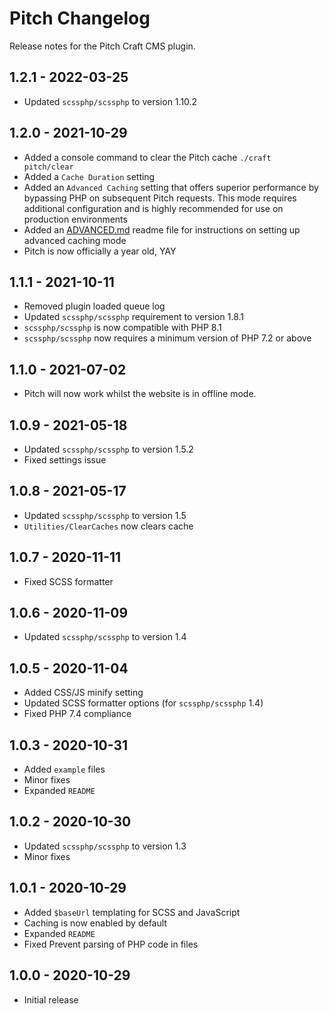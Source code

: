 # Pitch Changelog

Release notes for the Pitch Craft CMS plugin.

## 1.2.1 - 2022-03-25
- Updated `scssphp/scssphp` to version 1.10.2

## 1.2.0 - 2021-10-29
- Added a console command to clear the Pitch cache `./craft pitch/clear`
- Added a `Cache Duration` setting
- Added an `Advanced Caching` setting that offers superior performance by bypassing PHP on subsequent Pitch requests. This mode requires additional configuration and is highly recommended for use on production environments
- Added an [ADVANCED.md](https://github.com/cloudgrayau/pitch/blob/main/ADVANCED.md) readme file for instructions on setting up advanced caching mode
- Pitch is now officially a year old, YAY

## 1.1.1 - 2021-10-11
- Removed plugin loaded queue log
- Updated `scssphp/scssphp` requirement to version 1.8.1
- `scssphp/scssphp` is now compatible with PHP 8.1
- `scssphp/scssphp` now requires a minimum version of PHP 7.2 or above

## 1.1.0 - 2021-07-02
- Pitch will now work whilst the website is in offline mode.

## 1.0.9 - 2021-05-18
- Updated `scssphp/scssphp` to version 1.5.2
- Fixed settings issue

## 1.0.8 - 2021-05-17
- Updated `scssphp/scssphp` to version 1.5
- `Utilities/ClearCaches` now clears cache

## 1.0.7 - 2020-11-11
- Fixed SCSS formatter

## 1.0.6 - 2020-11-09
- Updated `scssphp/scssphp` to version 1.4

## 1.0.5 - 2020-11-04
- Added CSS/JS minify setting
- Updated SCSS formatter options (for `scssphp/scssphp` 1.4)
- Fixed PHP 7.4 compliance

## 1.0.3 - 2020-10-31
- Added `example` files
- Minor fixes
- Expanded `README`

## 1.0.2 - 2020-10-30
- Updated `scssphp/scssphp` to version 1.3
- Minor fixes

## 1.0.1 - 2020-10-29
- Added `$baseUrl` templating for SCSS and JavaScript
- Caching is now enabled by default
- Expanded `README`
- Fixed Prevent parsing of PHP code in files

## 1.0.0 - 2020-10-29
- Initial release